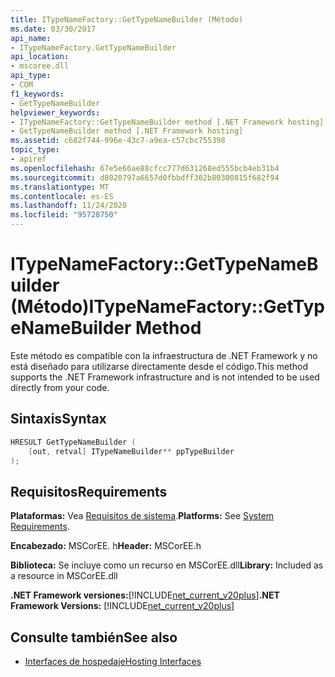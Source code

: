 ```yaml
---
title: ITypeNameFactory::GetTypeNameBuilder (Método)
ms.date: 03/30/2017
api_name:
- ITypeNameFactory.GetTypeNameBuilder
api_location:
- mscoree.dll
api_type:
- COM
f1_keywords:
- GetTypeNameBuilder
helpviewer_keywords:
- ITypeNameFactory::GetTypeNameBuilder method [.NET Framework hosting]
- GetTypeNameBuilder method [.NET Framework hosting]
ms.assetid: c682f744-996e-43c7-a9ea-c57cbc755398
topic_type:
- apiref
ms.openlocfilehash: 67e5e66ae88cfcc777d631268ed555bcb4eb31b4
ms.sourcegitcommit: d8020797a6657d0fbbdff362b80300815f682f94
ms.translationtype: MT
ms.contentlocale: es-ES
ms.lasthandoff: 11/24/2020
ms.locfileid: "95728750"
---
```

# <a name="itypenamefactorygettypenamebuilder-method"></a><span data-ttu-id="045f7-102">ITypeNameFactory::GetTypeNameBuilder (Método)</span><span class="sxs-lookup"><span data-stu-id="045f7-102">ITypeNameFactory::GetTypeNameBuilder Method</span></span>

<span data-ttu-id="045f7-103">Este método es compatible con la infraestructura de .NET Framework y no está diseñado para utilizarse directamente desde el código.</span><span class="sxs-lookup"><span data-stu-id="045f7-103">This method supports the .NET Framework infrastructure and is not intended to be used directly from your code.</span></span>  
  
## <a name="syntax"></a><span data-ttu-id="045f7-104">Sintaxis</span><span class="sxs-lookup"><span data-stu-id="045f7-104">Syntax</span></span>  
  
```cpp  
HRESULT GetTypeNameBuilder (  
    [out, retval] ITypeNameBuilder** ppTypeBuilder  
);  
```  
  
## <a name="requirements"></a><span data-ttu-id="045f7-105">Requisitos</span><span class="sxs-lookup"><span data-stu-id="045f7-105">Requirements</span></span>  

 <span data-ttu-id="045f7-106">**Plataformas:** Vea [Requisitos de sistema](../../get-started/system-requirements.md).</span><span class="sxs-lookup"><span data-stu-id="045f7-106">**Platforms:** See [System Requirements](../../get-started/system-requirements.md).</span></span>  
  
 <span data-ttu-id="045f7-107">**Encabezado:** MSCorEE. h</span><span class="sxs-lookup"><span data-stu-id="045f7-107">**Header:** MSCorEE.h</span></span>  
  
 <span data-ttu-id="045f7-108">**Biblioteca:** Se incluye como un recurso en MSCorEE.dll</span><span class="sxs-lookup"><span data-stu-id="045f7-108">**Library:** Included as a resource in MSCorEE.dll</span></span>  
  
 <span data-ttu-id="045f7-109">**.NET Framework versiones:**[!INCLUDE[net_current_v20plus](../../../../includes/net-current-v20plus-md.md)]</span><span class="sxs-lookup"><span data-stu-id="045f7-109">**.NET Framework Versions:** [!INCLUDE[net_current_v20plus](../../../../includes/net-current-v20plus-md.md)]</span></span>  
  
## <a name="see-also"></a><span data-ttu-id="045f7-110">Consulte también</span><span class="sxs-lookup"><span data-stu-id="045f7-110">See also</span></span>

- [<span data-ttu-id="045f7-111">Interfaces de hospedaje</span><span class="sxs-lookup"><span data-stu-id="045f7-111">Hosting Interfaces</span></span>](hosting-interfaces.md)
